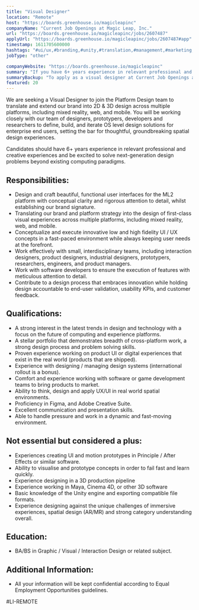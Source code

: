 ```yaml
---
title: "Visual Designer"
location: "Remote"
host: "https://boards.greenhouse.io/magicleapinc"
companyName: "Current Job Openings at Magic Leap, Inc."
url: "https://boards.greenhouse.io/magicleapinc/jobs/2607487"
applyUrl: "https://boards.greenhouse.io/magicleapinc/jobs/2607487#app"
timestamp: 1611705600000
hashtags: "#ui/ux,#branding,#unity,#translation,#management,#marketing,#photoshop,#figma,#office"
jobType: "other"

companyWebsite: "https://boards.greenhouse.io/magicleapinc"
summary: "If you have 6+ years experience in relevant professional and creative experiences and be excited to solve next-generation design problems beyond existing computing paradigms, Current Job Openings at Magic Leap, Inc. has a job opening for a visual designer"
summaryBackup: "To apply as a visual designer at Current Job Openings at Magic Leap, Inc., you preferably need to have some knowledge of: #ui/ux, #branding, #unity."
featured: 20
---
```


We are seeking a Visual Designer to join the Platform Design team to translate and extend our brand into 2D & 3D design across multiple platforms, including mixed reality, web, and mobile. You will be working closely with our team of designers, prototypers, developers and researchers to define, build, and iterate OS level design solutions for enterprise end users, setting the bar for thoughtful, groundbreaking spatial design experiences.

Candidates should have 6+ years experience in relevant professional and creative experiences and be excited to solve next-generation design problems beyond existing computing paradigms.

## Responsibilities:

*   Design and craft beautiful, functional user interfaces for the ML2 platform with conceptual clarity and rigorous attention to detail, whilst establishing our brand signature.
*   Translating our brand and platform strategy into the design of first-class visual experiences across multiple platforms, including mixed reality, web, and mobile.
*   Conceptualize and execute innovative low and high fidelity UI / UX concepts in a fast-paced environment while always keeping user needs at the forefront.
*   Work effectively with small, interdisciplinary teams, including interaction designers, product designers, industrial designers, prototypers, researchers, engineers, and product managers.
*   Work with software developers to ensure the execution of features with meticulous attention to detail.
*   Contribute to a design process that embraces innovation while holding design accountable to end-user validation, usability KPIs, and customer feedback.

## Qualifications:

*   A strong interest in the latest trends in design and technology with a focus on the future of computing and experience platforms.
*   A stellar portfolio that demonstrates breadth of cross-platform work, a strong design process and problem solving skills.
*   Proven experience working on product UI or digital experiences that exist in the real world (products that are shipped).
*   Experience with designing / managing design systems (international rollout is a bonus).
*   Comfort and experience working with software or game development teams to bring products to market.
*   Ability to think, design and apply UX/UI in real world spatial environments.
*   Proficiency in Figma, and Adobe Creative Suite.
*   Excellent communication and presentation skills.
*   Able to handle pressure and work in a dynamic and fast-moving environment.

## Not essential but considered a plus:

*   Experiences creating UI and motion prototypes in Principle / After Effects or similar software.
*   Ability to visualise and prototype concepts in order to fail fast and learn quickly.
*   Experience designing in a 3D production pipeline
*   Experience working in Maya, Cinema 4D, or other 3D software
*   Basic knowledge of the Unity engine and exporting compatible file formats.
*   Experience designing against the unique challenges of immersive experiences, spatial design (AR/MR) and strong category understanding overall.

## Education:

*   BA/BS in Graphic / Visual / Interaction Design or related subject.

## Additional Information:

*   All your information will be kept confidential according to Equal Employment Opportunities guidelines.

#LI-REMOTE
